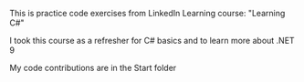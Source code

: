 This is practice code exercises from LinkedIn Learning course: "Learning C#"

I took this course as a refresher for C# basics and to learn more about .NET 9

My code contributions are in the Start folder
